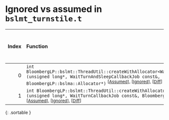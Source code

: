 # Ignored vs assumed in `bslmt_turnstile.t`

<script src="../sorttable.js"></script>

|   Index | Function                                                                                                                                                                                                                                                            |   Difference in number of lines |   Function size difference in bytes |   Number of lines in assumed build | Number of bytes in assumed build   |   Number of lines in ignored build | Number of bytes in ignored build   |
|--------:|:--------------------------------------------------------------------------------------------------------------------------------------------------------------------------------------------------------------------------------------------------------------------|--------------------------------:|------------------------------------:|-----------------------------------:|:-----------------------------------|-----------------------------------:|:-----------------------------------|
|       0 | `int BloombergLP::bslmt::ThreadUtil::createWithAllocator<WaitTurnAndSleepCallbackJob>(unsigned long*, WaitTurnAndSleepCallbackJob const&, BloombergLP::bslma::Allocator*)` <sup>\[[Assumed](0.assume.s.txt)\], \[[Ignored](0.none.s.txt)\], \[[Diff](0.diff.html)\] |                              -6 |                                 -16 |                                400 | 4,229,600                          |                                416 | 4,229,616                          |
|       1 | `int BloombergLP::bslmt::ThreadUtil::createWithAllocator<WaitTurnCallbackJob>(unsigned long*, WaitTurnCallbackJob const&, BloombergLP::bslma::Allocator*)` <sup>\[[Assumed](1.assume.s.txt)\], \[[Ignored](1.none.s.txt)\], \[[Diff](1.diff.html)\]                 |                              -7 |                                 -32 |                                384 | 4,230,592                          |                                416 | 4,230,624                          |
{: .sortable }
